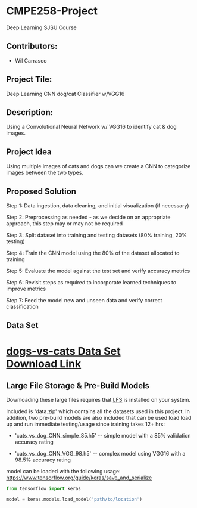 # CMPE258-Project
Deep Learning SJSU Course

## Contributors:
* Wil Carrasco

## Project Tile: 
Deep Learning CNN dog/cat Classifier w/VGG16
 
## Description:
Using a Convolutional Neural Network w/ VGG16 to identify cat & dog images.

## Project Idea
Using multiple images of cats and dogs can we create a CNN to categorize images between the two types.

## Proposed Solution
Step 1: Data ingestion, data cleaning, and initial visualization (if necessary)

Step 2: Preprocessing as needed - as we decide on an appropriate approach, this step may or may not be required

Step 3: Split dataset into training and testing datasets (80% training, 20% testing)

Step 4: Train the CNN model using the 80% of the dataset allocated to training

Step 5: Evaluate the model against the test set and verify accuracy metrics

Step 6: Revisit steps as required to incorporate learned techniques to improve metrics

Step 7: Feed the model new and unseen data and verify correct classification


Data Set
------------
[dogs-vs-cats Data Set](https://www.kaggle.com/biaiscience/dogs-vs-cats)  
[Download Link](https://www.kaggle.com/biaiscience/dogs-vs-cats/download)
=======

## Large File Storage & Pre-Build Models
Downloading these large files requires that [LFS](https://git-lfs.github.com/) is installed on your system.

Included is 'data.zip' which contains all the datasets used in this project. In addition, two pre-build models
are also included that can be used load load up and run immediate testing/usage since training takes 12+ hrs:

* 'cats_vs_dog_CNN_simple_85.h5' -- simple model with a 85% validation accuracy rating

* 'cats_vs_dog_CNN_VGG_98.h5' -- complex model using VGG16 with a 98.5% accuracy rating

model can be loaded with the following usage: https://www.tensorflow.org/guide/keras/save_and_serialize

```python
from tensorflow import keras

model = keras.models.load_model('path/to/location')
```
